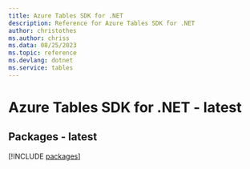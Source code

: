 ```yaml
---
title: Azure Tables SDK for .NET
description: Reference for Azure Tables SDK for .NET
author: christothes
ms.author: chriss
ms.data: 08/25/2023
ms.topic: reference
ms.devlang: dotnet
ms.service: tables
---
```

# Azure Tables SDK for .NET - latest
## Packages - latest
[!INCLUDE [packages](tables-index.md)]